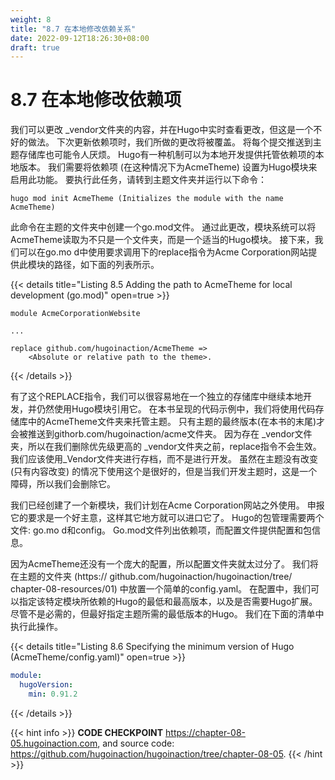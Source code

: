 ```yaml
---
weight: 8
title: "8.7 在本地修改依赖关系"
date: 2022-09-12T18:26:30+08:00
draft: true
---
```


# 8.7 在本地修改依赖项

我们可以更改 _vendor文件夹的内容，并在Hugo中实时查看更改，但这是一个不好的做法。 下次更新依赖项时，我们所做的更改将被覆盖。 将每个提交推送到主题存储库也可能令人厌烦。 Hugo有一种机制可以为本地开发提供托管依赖项的本地版本。 我们需要将依赖项 (在这种情况下为AcmeTheme) 设置为Hugo模块来启用此功能。 要执行此任务，请转到主题文件夹并运行以下命令：

```shell
hugo mod init AcmeTheme (Initializes the module with the name AcmeTheme)
```

此命令在主题的文件夹中创建一个go.mod文件。 通过此更改，模块系统可以将AcmeTheme读取为不只是一个文件夹，而是一个适当的Hugo模块。 接下来，我们可以在go.mo d中使用要求调用下的replace指令为Acme Corporation网站提供此模块的路径，如下面的列表所示。

{{< details title="Listing 8.5 Adding the path to AcmeTheme for local development (go.mod)" open=true >}}
```
module AcmeCorporationWebsite

...

replace github.com/hugoinaction/AcmeTheme =>
    <Absolute or relative path to the theme>.
```
{{< /details >}}

有了这个REPLACE指令，我们可以很容易地在一个独立的存储库中继续本地开发，并仍然使用Hugo模块引用它。 在本书呈现的代码示例中，我们将使用代码存储库中的AcmeTheme文件夹来托管主题。 只有主题的最终版本(在本书的末尾)才会被推送到githorb.com/hugoinaction/acme文件夹。 因为存在 _vendor文件夹，所以在我们删除优先级更高的 _vendor文件夹之前，replace指令不会生效。 我们应该使用_Vendor文件夹进行存档，而不是进行开发。 虽然在主题没有改变 (只有内容改变) 的情况下使用这个是很好的，但是当我们开发主题时，这是一个障碍，所以我们会删除它。

我们已经创建了一个新模块，我们计划在Acme Corporation网站之外使用。 申报它的要求是一个好主意，这样其它地方就可以进口它了。 Hugo的包管理需要两个文件: go.mo d和config。 Go.mod文件列出依赖项，而配置文件提供配置和包信息。

因为AcmeTheme还没有一个庞大的配置，所以配置文件夹就太过分了。 我们将在主题的文件夹 (https:// github.com/hugoinaction/hugoinaction/tree/ chapter-08-resources/01) 中放置一个简单的config.yaml。 在配置中，我们可以指定该特定模块所依赖的Hugo的最低和最高版本，以及是否需要Hugo扩展。 尽管不是必需的，但最好指定主题所需的最低版本的Hugo。 我们在下面的清单中执行此操作。

{{< details title="Listing 8.6 Specifying the minimum version of Hugo (AcmeTheme/config.yaml)" open=true >}}
```yaml
module: 
  hugoVersion:
    min: 0.91.2
```
{{< /details >}}

{{< hint info >}}
**CODE CHECKPOINT**    https://chapter-08-05.hugoinaction.com, and source code: https://github.com/hugoinaction/hugoinaction/tree/chapter-08-05.
{{< /hint >}}